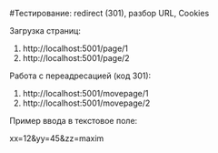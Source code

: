 #Тестирование: redirect (301), разбор URL, Cookies

Загрузка страниц:
1) http://localhost:5001/page/1
2) http://localhost:5001/page/2

Работа с переадресацией (код 301):
1) http://localhost:5001/movepage/1
2) http://localhost:5001/movepage/2

Пример ввода в текстовое поле:

xx=12&amp;yy=45&amp;zz=maxim